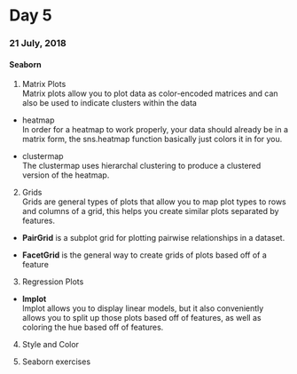 # Day 5
### 21 July, 2018

#### Seaborn
1. Matrix Plots  
  Matrix plots allow you to plot data as color-encoded matrices and can also be used to indicate clusters within the data
  
  * heatmap  
  In order for a heatmap to work properly, your data should already be in a matrix form, the sns.heatmap function basically just colors it in for you.

  * clustermap  
  The clustermap uses hierarchal clustering to produce a clustered version of the heatmap.

2. Grids  
  Grids are general types of plots that allow you to map plot types to rows and columns of a grid, this helps you create similar plots separated by features.

  * __PairGrid__ is a subplot grid for plotting pairwise relationships in a dataset.

  * __FacetGrid__ is the general way to create grids of plots based off of a feature

3. Regression Plots  
  * __lmplot__  
  lmplot allows you to display linear models, but it also conveniently allows you to split up those plots based off of features, as well as coloring the hue based off of features.

4. Style and Color  
  
5. Seaborn exercises